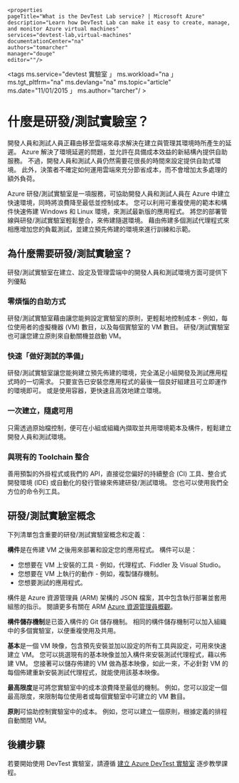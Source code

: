     <properties 
    pageTitle="What is the DevTest Lab service? | Microsoft Azure"
    description="Learn how DevTest Lab can make it easy to create, manage, and monitor Azure virtual machines"
    services="devtest-lab,virtual-machines"
    documentationCenter="na"
    authors="tomarcher"
    manager="douge"
    editor=""/>

<tags
    ms.service="devtest 實驗室 」
    ms.workload="na 」
    ms.tgt_pltfrm="na"
    ms.devlang="na"
    ms.topic="article"
    ms.date="11/01/2015 」
    ms.author="tarcher"/ >

# 什麼是研發/測試實驗室？

開發人員和測試人員正藉由移至雲端來尋求解決在建立與管理其環境時所產生的延遲。 Azure 解決了環境延遲的問題，並允許在具備成本效益的新結構內提供自助服務。 不過，開發人員和測試人員仍然需要花很長的時間來設定提供自助式環境。 此外，決策者不確定如何運用雲端來充分節省成本，而不會增加太多處理的額外負荷。

Azure 研發/測試實驗室是一項服務，可協助開發人員和測試人員在 Azure 中建立快速環境，同時將浪費降至最低並控制成本。 您可以利用可重複使用的範本和構件快速佈建 Windows 和 Linux 環境，來測試最新版的應用程式。 將您的部署管線與研發/測試實驗室輕鬆整合，來佈建隨選環境。 藉由佈建多個測試代理程式來相應增加您的負載測試，並建立預先佈建的環境來進行訓練和示範。

## 為什麼需要研發/測試實驗室？

研發/測試實驗室在建立、設定及管理雲端中的開發人員和測試環境方面可提供下列優點

### 零煩惱的自助方式

研發/測試實驗室藉由讓您能夠設定實驗室的原則，更輕鬆地控制成本 - 例如，每位使用者的虛擬機器 (VM) 數目，以及每個實驗室的 VM 數目。 研發/測試實驗室也可讓您建立原則來自動關機並啟動 VM。

### 快速「做好測試的準備」

研發/測試實驗室讓您能夠建立預先佈建的環境，完全滿足小組開發及測試應用程式時的一切需求。 只要宣告已安裝您應用程式的最後一個良好組建且可立即運作的環境即可。 或是使用容器，更快速且高效地建立環境。

### 一次建立，隨處可用

只需透過原始檔控制，便可在小組或組織內擷取並共用環境範本及構件，輕鬆建立開發人員和測試環境。

### 與現有的 Toolchain 整合

善用預製的外掛程式或我們的 API，直接從您偏好的持續整合 (CI) 工具、整合式開發環境 (IDE) 或自動化的發行管線來佈建研發/測試環境。 您也可以使用我們全方位的命令列工具。

## 研發/測試實驗室概念

下列清單包含重要的研發/測試實驗室概念和定義：

**構件**是在佈建 VM 之後用來部署和設定您的應用程式。 構件可以是：

- 您想要在 VM 上安裝的工具 - 例如，代理程式、Fiddler 及 Visual Studio。
- 您想要在 VM 上執行的動作 - 例如，複製儲存機制。
- 您想要測試的應用程式。

構件是 Azure 資源管理員 (ARM) 架構的 JSON 檔案，其中包含執行部署並套用組態的指示。 閱讀更多有關在 ARM [Azure 資源管理員概觀](resource-group-overview.md)。

**構件儲存機制**是已簽入構件的 Git 儲存機制。 相同的構件儲存機制可以加入組織中的多個實驗室，以便重複使用及共用。

**基本**是一個 VM 映像，包含預先安裝並加以設定的所有工具與設定，可用來快速建立 VM。 您可以挑選現有的基本映像並加入構件來安裝測試代理程式，藉以佈建 VM。 您接著可以儲存佈建的 VM 做為基本映像，如此一來，不必針對 VM 的每個佈建重新安裝測試代理程式，就能使用該基本映像。

**最高限度**是可將您實驗室中的成本浪費降至最低的機制。 例如，您可以設定一個最高限度，來限制每位使用者或每個實驗室中可建立的 VM 數目。

**原則**可協助控制實驗室中的成本。 例如，您可以建立一個原則，根據定義的排程自動關閉 VM。

## 後續步驟

若要開始使用 DevTest 實驗室，請遵循 [建立 Azure DevTest 實驗室](devtest-lab-create-lab.md) 逐步教學課程。





